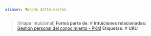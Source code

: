 ```yaml
---
aliases: Método Zettelkasten
--- 
```

> [!mapa intuicional]
> **Forma parte de:** #
> **Intuiciones relacionadas:** [Gestión personal del conocimiento - PKM](Gestión%20personal%20del%20conocimiento%20-%20PKM.md)
> **Etiquetas:** #
> **URL:** 

